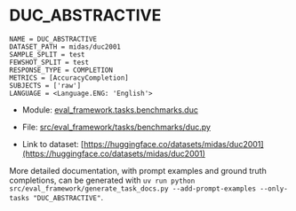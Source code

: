 # DUC_ABSTRACTIVE

````
NAME = DUC_ABSTRACTIVE
DATASET_PATH = midas/duc2001
SAMPLE_SPLIT = test
FEWSHOT_SPLIT = test
RESPONSE_TYPE = COMPLETION
METRICS = [AccuracyCompletion]
SUBJECTS = ['raw']
LANGUAGE = <Language.ENG: 'English'>
````

- Module: [eval_framework.tasks.benchmarks.duc](eval_framework.tasks.benchmarks.duc)

- File: [src/eval_framework/tasks/benchmarks/duc.py](../../src/eval_framework/tasks/benchmarks/duc.py)

- Link to dataset: [https://huggingface.co/datasets/midas/duc2001](https://huggingface.co/datasets/midas/duc2001)

More detailed documentation, with prompt examples and ground truth completions, can be generated with `uv run python src/eval_framework/generate_task_docs.py --add-prompt-examples --only-tasks "DUC_ABSTRACTIVE"`.
